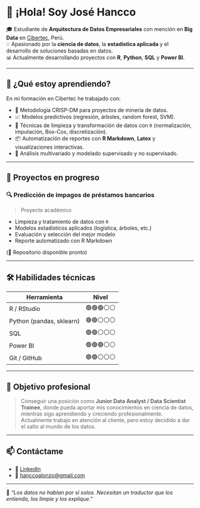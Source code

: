 # 👋 ¡Hola! Soy José Hancco

🎓 Estudiante de **Arquitectura de Datos Empresariales** con mención en **Big Data** en [Cibertec](https://www.cibertec.edu.pe/), Perú.\
💡 Apasionado por la **ciencia de datos**, la **estadística aplicada** y el desarrollo de soluciones basadas en datos.\
📊 Actualmente desarrollando proyectos con **R**, **Python**, **SQL** y **Power BI**.

---

## 🚀 ¿Qué estoy aprendiendo?

En mi formación en Cibertec he trabajado con:

- 🔄 Metodología CRISP-DM para proyectos de minería de datos.
- 📈 Modelos predictivos (regresión, árboles, random forest, SVM).
- 🧹 Técnicas de limpieza y transformación de datos con `R` (normalización, imputación, Box-Cox, discretización).
- 📦 Automatización de reportes con **R Markdown**, **Latex** y visualizaciones interactivas.
- 🧠 Análisis multivariado y modelado supervisado y no supervisado.

---

## 🧪 Proyectos en progreso

### 🔍 Predicción de impagos de préstamos bancarios

> Proyecto académico

- Limpieza y tratamiento de datos con `R`
- Modelos estadísticos aplicados (logística, árboles, etc.)
- Evaluación y selección del mejor modelo
- Reporte automatizado con R Markdown

(📁 Repositorio disponible pronto)

---

## 🛠️ Habilidades técnicas

| Herramienta              | Nivel    |
| ------------------------ | -------- |
| R / RStudio              | 🟢🟢🟢⚪⚪ |
| Python (pandas, sklearn) | 🟢🟢⚪⚪⚪  |
| SQL                      | 🟢🟢⚪⚪⚪  |
| Power BI                 | 🟢🟢🟢⚪⚪ |
| Git / GitHub             | 🟢🟢⚪⚪⚪  |

---

## 🌱 Objetivo profesional

> Conseguir una posición como **Junior Data Analyst / Data Scientist Trainee**, donde pueda aportar mis conocimientos en ciencia de datos, mientras sigo aprendiendo y creciendo profesionalmente. Actualmente trabajo en atención al cliente, pero estoy decidido a dar el salto al mundo de los datos.

---

## 📫 Contáctame

- 💼 [LinkedIn](https://www.linkedin.com/in/josehancco/)
- 📧 [hanccoalonzo@gmail.com](mailto:hanccoalonzo@gmail.com)

---

🧠 *“Los datos no hablan por sí solos. Necesitan un traductor que los entienda, los limpie y los explique.”*
